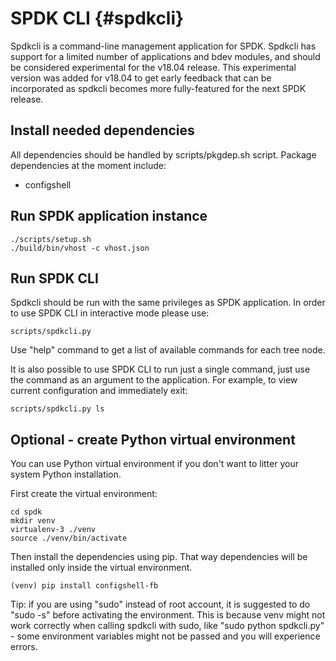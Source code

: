 # SPDK CLI {#spdkcli}

Spdkcli is a command-line management application for SPDK.
Spdkcli has support for a limited number of applications and bdev modules,
and should be considered experimental for the v18.04 release.
This experimental version was added for v18.04 to get early feedback
that can be incorporated as spdkcli becomes more fully-featured
for the next SPDK release.

## Install needed dependencies

All dependencies should be handled by scripts/pkgdep.sh script.
Package dependencies at the moment include:

 - configshell

## Run SPDK application instance

~~~{.sh}
./scripts/setup.sh
./build/bin/vhost -c vhost.json
~~~

## Run SPDK CLI

Spdkcli should be run with the same privileges as SPDK application.
In order to use SPDK CLI in interactive mode please use:
~~~{.sh}
scripts/spdkcli.py
~~~
Use "help" command to get a list of available commands for each tree node.

It is also possible to use SPDK CLI to run just a single command,
just use the command as an argument to the application.
For example, to view current configuration and immediately exit:
 ~~~{.sh}
scripts/spdkcli.py ls
~~~

## Optional - create Python virtual environment

You can use Python virtual environment if you don't want to litter your
system Python installation.

First create the virtual environment:
~~~{.sh}
cd spdk
mkdir venv
virtualenv-3 ./venv
source ./venv/bin/activate
~~~

Then install the dependencies using pip. That way dependencies will be
installed only inside the virtual environment.
~~~{.sh}
(venv) pip install configshell-fb
~~~

Tip: if you are using "sudo" instead of root account, it is suggested to do
"sudo -s" before activating the environment. This is because venv might not work
correctly when calling spdkcli with sudo, like "sudo python spdkcli.py" -
some environment variables might not be passed and you will experience errors.
